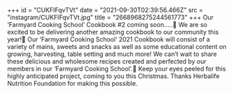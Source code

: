 +++
id = "CUKFIFqvTVt"
date = "2021-09-30T02:39:56.466Z"
src = "instagram/CUKFIFqvTVt.jpg"
title = "2668968275244561773"
+++
Our ‘Farmyard Cooking School’ Cookbook #2 coming soon…..🤩 We are so excited to be delivering another amazing cookbook to our community this year!🎉 Our ‘Farmyard Cooking School’ 2021 Cookbook will consist of a variety of mains, sweets and snacks as well as some educational content on growing, harvesting, table setting and much more! We can’t wait to share these delicious and wholesome recipes created and perfected by our members in our ‘Farmyard Cooking School’.🌿 Keep your eyes peeled for this highly anticipated project, coming to you this Christmas. Thanks Herbalife Nutrition Foundation for making this possible.